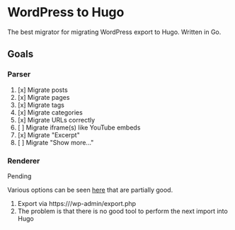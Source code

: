 
# WordPress to Hugo

The best migrator for migrating WordPress export to Hugo.
Written in Go.

## Goals

### Parser

1. [x] Migrate posts
1. [x] Migrate pages
1. [x] Migrate tags
1. [x] Migrate categories
1. [x] Migrate URLs correctly
1. [ ] Migrate iframe(s) like YouTube embeds
1. [x] Migrate "Excerpt"
1. [ ] Migrate "Show more..."

### Renderer

Pending

Various options can be seen [here](https://gohugo.io/tools/migrations/) that are partially good.

1. Export via https://<website>/wp-admin/export.php
1. The problem is that there is no good tool to perform the next import into Hugo
